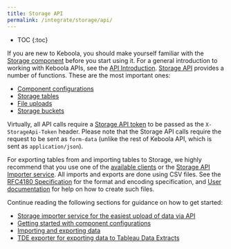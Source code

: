 ```yaml
---
title: Storage API
permalink: /integrate/storage/api/
---
```


* TOC
{:toc}

If you are new to Keboola, you should make yourself familiar with
the [Storage component](https://help.keboola.com/storage/) before you start using it.
For a general introduction to working with Keboola APIs, see the [API Introduction](/overview/api/).
[Storage API](https://keboola.docs.apiary.io/) provides a number of functions. These are the most important ones:

- [Component configurations](https://keboola.docs.apiary.io/#reference/components-and-configurations)
- [Storage tables](https://keboola.docs.apiary.io/#reference/tables)
- [File uploads](https://keboola.docs.apiary.io/#reference/files)
- [Storage buckets](https://keboola.docs.apiary.io/#reference/buckets)

Virtually, all API calls require a [Storage API token](https://help.keboola.com/storage/tokens/) to
be passed as the `X-StorageApi-Token` header.
Please note that the Storage API calls require the request to be sent
as `form-data` (unlike the rest of Keboola API, which is sent as `application/json`).

For exporting tables from and importing tables to Storage, we highly recommend that you use one of the
[available clients](/integrate/storage/) or the [Storage API Importer service](/integrate/storage/api/importer/).
All imports and exports are done using CSV files. See
the [RFC4180 Specification](https://tools.ietf.org/html/rfc4180) for the format
and encoding specification, and
[User documentation](https://help.keboola.com/storage/tables/csv-files/) for help on how to create such files.

Continue reading the following sections for guidance on how to get started:

- [Storage importer service for the easiest upload of data via API](/integrate/storage/api/importer/)
- [Getting started with component configurations](/integrate/storage/api/configurations/)
- [Importing and exporting data](/integrate/storage/api/import-export/)
- [TDE exporter for exporting data to Tableau Data Extracts](/integrate/storage/api/tde-exporter/)
